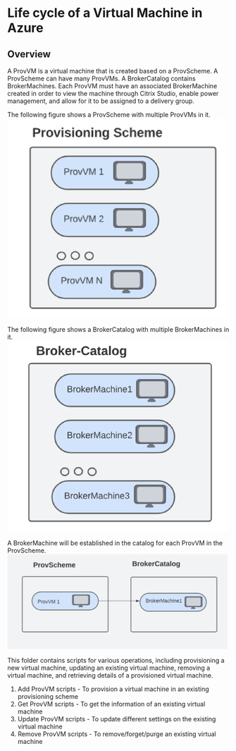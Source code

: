 # Life cycle of a Virtual Machine in Azure
## Overview
A ProvVM is a virtual machine that is created based on a ProvScheme. A ProvScheme can have many ProvVMs.
A BrokerCatalog contains BrokerMachines. Each ProvVM must have an associated BrokerMachine created in order to view the machine through Citrix Studio, enable power management, and allow for it to be assigned to a delivery group.

The following figure shows a ProvScheme with multiple ProvVMs in it.\
<img src="../../images/Azure-ProvVMsinProvScheme.png" alt="drawing" width="500"/>

The following figure shows a BrokerCatalog with multiple BrokerMachines in it.\
<img src="../../images/Azure-BrokerMachinesInCatalog.png" alt="drawing" width="500"/>

A BrokerMachine will be established in the catalog for each ProvVM in the ProvScheme.\
<img src="../../images/Azure-ProvVMAndBrokerMachine.png" alt="drawing" width="500"/>

This folder contains scripts for various operations, including provisioning a new virtual machine, updating an existing virtual machine, removing a virtual machine, and retrieving details of a provisioned virtual machine.
1. Add ProvVM scripts - To provision a virtual machine in an existing provisioning scheme
2. Get ProvVM scripts - To get the information of an existing virtual machine
3. Update ProvVM scripts - To update different settings on the existing virtual machine
4. Remove ProvVM scripts - To remove/forget/purge an existing virtual machine